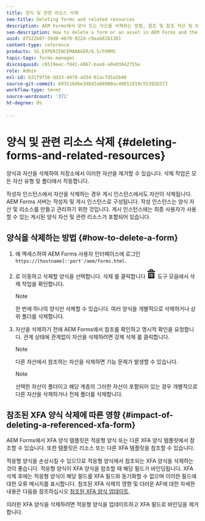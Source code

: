 ```yaml
---
title: 양식 및 관련 리소스 삭제
seo-title: Deleting forms and related resources
description: AEM Forms에서 양식 또는 자산을 삭제하는 방법, 참조 및 참조 자산 및 XFA 양식에 미치는 영향
seo-description: How to delete a form or an asset in AEM Forms and the impact on referenced and referring assets and XFA forms.
uuid: df522b87-59d8-4678-922d-c9aab82b1381
content-type: reference
products: SG_EXPERIENCEMANAGER/6.5/FORMS
topic-tags: forms-manager
discoiquuid: c8519eec-f841-4867-baa9-a9e03042755e
role: Admin
exl-id: b31f9f56-dd33-4478-ad34-01ac7d5a1b40
source-git-commit: 603518dbe3d842a08900ac40651919c55392b573
workflow-type: tm+mt
source-wordcount: '371'
ht-degree: 0%

---
```


# 양식 및 관련 리소스 삭제 {#deleting-forms-and-related-resources}

양식과 자산을 삭제하여 저장소에서 이러한 자산을 제거할 수 있습니다. 삭제 작업은 모든 자산 유형 및 폴더에서 작동합니다.

작성자 인스턴스에서 자산을 삭제하는 경우 게시 인스턴스에서도 자산이 삭제됩니다. AEM Forms 서버는 작성자 및 게시 인스턴스로 구성됩니다. 작성 인스턴스는 양식 자산 및 리소스를 만들고 관리하기 위한 것입니다. 게시 인스턴스에는 최종 사용자가 사용할 수 있는 게시된 양식 자산 및 관련 리소스가 포함되어 있습니다.

## 양식을 삭제하는 방법 {#how-to-delete-a-form}

1. 에 액세스하여 AEM Forms 사용자 인터페이스에 로그인 `https://[hostname]:'port'/aem/forms.html.`
1. 로 이동하고 삭제할 양식을 선택합니다. 삭제 를 클릭합니다 ![aem6forms_delete2](assets/aem6forms_delete2.png) 도구 모음에서 삭제 작업을 확인합니다.

   >[!NOTE]
   >
   >한 번에 하나의 양식만 삭제할 수 있습니다. 여러 양식을 개별적으로 삭제하거나 상위 폴더를 삭제합니다.

1. 자산을 삭제하기 전에 AEM Forms에서 참조를 확인하고 명시적 확인을 요청합니다. 관계 상태에 관계없이 자산을 삭제하려면 강제 삭제 를 클릭합니다.

   >[!NOTE]
   >
   >다른 자산에서 참조하는 자산을 삭제하면 기능 문제가 발생할 수 있습니다.

   >[!NOTE]
   >
   >선택한 자산이 폴더이고 해당 계층의 그러한 자산이 포함되어 있는 경우 개별적으로 다른 자산을 삭제하거나 전체 폴더를 삭제합니다.

## 참조된 XFA 양식 삭제에 따른 영향 {#impact-of-deleting-a-referenced-xfa-form}

AEM Forms에서 XFA 양식 템플릿은 적응형 양식 또는 다른 XFA 양식 템플릿에서 참조할 수 있습니다. 또한 템플릿은 리소스 또는 다른 XFA 템플릿을 참조할 수 있습니다.

적응형 양식을 손상시킬 수 있으므로 적응형 양식에서 참조되는 XFA 양식을 삭제하는 것이 좋습니다. 적응형 양식이 XFA 양식을 참조할 때 해당 필드가 바인딩됩니다. XFA 삭제 후에는 적응형 양식이 해당 필드를 XFA 필드와 동기화할 수 없으며 이러한 필드에 대한 오류 메시지를 표시합니다. 참조된 XFA 삭제의 영향 및 더러운 AF에 대한 자세한 내용은 다음을 참조하십시오 [참조된 XFA 양식 업데이트](/help/forms/using/get-xdp-pdf-documents-aem.md#p-updating-referenced-xfa-forms-p).

이러한 XFA 양식을 삭제하려면 적응형 양식을 업데이트하고 XFA 필드로 바인딩을 제거합니다.
